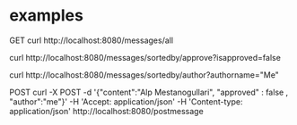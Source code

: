 # examples

GET
curl http://localhost:8080/messages/all

curl http://localhost:8080/messages/sortedby/approve?isapproved=false

curl http://localhost:8080/messages/sortedby/author?authorname="Me"


POST
curl -X POST -d '{"content":"Alp Mestanogullari", "approved" : false , "author":"me"}' -H 'Accept: application/json' -H 'Content-type: application/json' http://localhost:8080/postmessage
